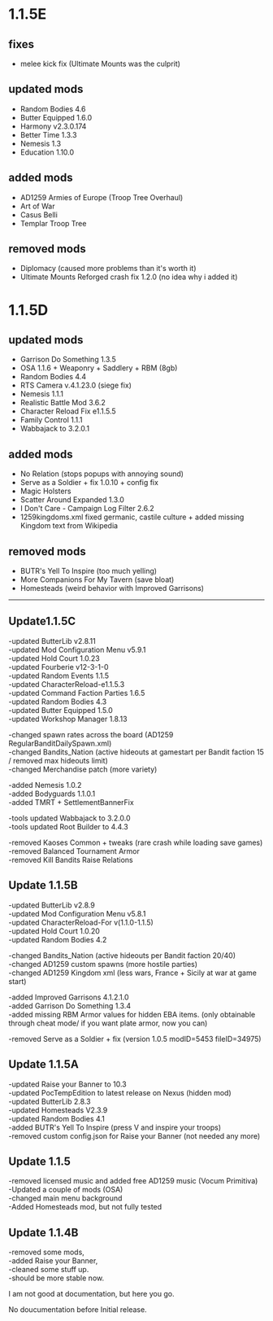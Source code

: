 # 1.1.5E 
## fixes
- melee kick fix (Ultimate Mounts was the culprit)
## updated mods
- Random Bodies 4.6
- Butter Equipped 1.6.0
- Harmony v2.3.0.174
- Better Time 1.3.3
- Nemesis 1.3
- Education 1.10.0
## added mods
- AD1259 Armies of Europe (Troop Tree Overhaul)
- Art of War
- Casus Belli
- Templar Troop Tree
## removed mods
- Diplomacy (caused more problems than it's worth it)
- Ultimate Mounts Reforged crash fix 1.2.0 (no idea why i added it)  
# 1.1.5D  
## updated mods
- Garrison Do Something 1.3.5   
- OSA 1.1.6 + Weaponry + Saddlery + RBM (8gb)  
- Random Bodies 4.4  
- RTS Camera v.4.1.23.0 (siege fix)  
- Nemesis 1.1.1   
- Realistic Battle Mod 3.6.2  
- Character Reload Fix e1.1.5.5      
- Family Control 1.1.1
- Wabbajack to 3.2.0.1
## added mods
- No Relation (stops popups with annoying sound)    
- Serve as a Soldier + fix 1.0.10 + config fix    
- Magic Holsters   
- Scatter Around Expanded 1.3.0  
- I Don't Care - Campaign Log Filter 2.6.2
- 1259kingdoms.xml fixed germanic, castile culture + added missing Kingdom text from Wikipedia
## removed mods   
- BUTR's Yell To Inspire (too much yelling)   
- More Companions For My Tavern (save bloat)  
- Homesteads (weird behavior with Improved Garrisons)
***************************************************************************************************************************************
## Update1.1.5C   
-updated ButterLib v2.8.11      
-updated Mod Configuration Menu v5.9.1     
-updated Hold Court 1.0.23     
-updated Fourberie v12-3-1-0   
-updated Random Events 1.1.5  
-updated CharacterReload-e1.1.5.3  
-updated Command Faction Parties 1.6.5     
-updated Random Bodies 4.3  
-updated Butter Equipped 1.5.0   
-updated Workshop Manager 1.8.13

-changed spawn rates across the board (AD1259 RegularBanditDailySpawn.xml)    
-changed Bandits_Nation (active hideouts at gamestart per Bandit faction 15 / removed max hideouts limit)   
-changed Merchandise patch (more variety)
      
-added Nemesis 1.0.2      
-added Bodyguards 1.1.0.1    
-added TMRT + SettlementBannerFix    

-tools updated Wabbajack to 3.2.0.0    
-tools updated Root Builder to 4.4.3    

-removed Kaoses Common + tweaks (rare crash while loading save games)    
-removed Balanced Tournament Armor    
-removed Kill Bandits Raise Relations  

##  Update 1.1.5B    
-updated ButterLib v2.8.9    
-updated Mod Configuration Menu v5.8.1   
-updated CharacterReload-For v(1.1.0-1.1.5)   
-updated Hold Court 1.0.20   
-updated Random Bodies 4.2    
   
-changed Bandits_Nation (active hideouts per Bandit faction 20/40)     
-changed AD1259 custom spawns (more hostile parties)      
-changed AD1259 Kingdom xml (less wars, France + Sicily at war at game start)   

-added Improved Garrisons 4.1.2.1.0     
-added Garrison Do Something 1.3.4     
-added missing RBM Armor values for hidden EBA items. (only obtainable through cheat mode/ if you want plate armor, now you can)          

-removed Serve as a Soldier + fix (version 1.0.5 modID=5453 fileID=34975)  

##  Update 1.1.5A   
-updated Raise your Banner to 10.3   
-updated PocTempEdition to latest release on Nexus (hidden mod)   
-updated ButterLib 2.8.3    
-updated Homesteads V2.3.9  
-updated Random Bodies 4.1    
-added BUTR's Yell To Inspire (press V and inspire your troops)   
-removed custom config.json for Raise your Banner (not needed any more)

##  Update 1.1.5   
-removed licensed music and added free AD1259 music (Vocum Primitiva)  
-Updated a couple of mods (OSA)   
-changed main menu background    
-Added Homesteads mod, but not fully tested    

## Update 1.1.4B   
-removed some mods,    
-added Raise your Banner,    
-cleaned some stuff up.   
-should be more stable now.   

I am not good at documentation, but here you go.

No doucumentation before Initial release.







